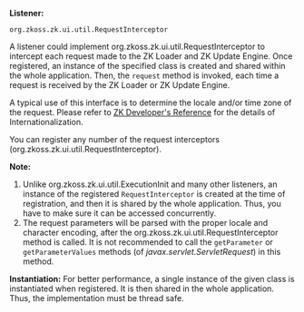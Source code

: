 **Listener:**

`org.zkoss.zk.ui.util.RequestInterceptor`

A listener could implement
<javadoc type="interface">org.zkoss.zk.ui.util.RequestInterceptor</javadoc>
to intercept each request made to the ZK Loader and ZK Update Engine.
Once registered, an instance of the specified class is created and
shared within the whole application. Then, the `request` method is
invoked, each time a request is received by the ZK Loader or ZK Update
Engine.

A typical use of this interface is to determine the locale and/or time
zone of the request. Please refer to [ZK Developer's
Reference]({{site.baseurl}}/zk_dev_ref/internationalization) for
the details of Internationalization.

You can register any number of the request interceptors
(<javadoc type="interface">org.zkoss.zk.ui.util.RequestInterceptor</javadoc>).

**Note:**

1.  Unlike
    <javadoc type="interface">org.zkoss.zk.ui.util.ExecutionInit</javadoc>
    and many other listeners, an instance of the registered
    `RequestInterceptor` is created at the time of registration, and
    then it is shared by the whole application. Thus, you have to make
    sure it can be accessed concurrently.
2.  The request parameters will be parsed with the proper locale and
    character encoding, after the
    <javadoc method="request(org.zkoss.zk.ui.Session, java.lang.Object, java.lang.Object)">org.zkoss.zk.ui.util.RequestInterceptor</javadoc>
    method is called. It is not recommended to call the `getParameter`
    or `getParameterValues` methods (of *javax.servlet.ServletRequest*)
    in this method.

**Instantiation:** For better performance, a single instance of the
given class is instantiated when registered. It is then shared in the
whole application. Thus, the implementation must be thread safe.
